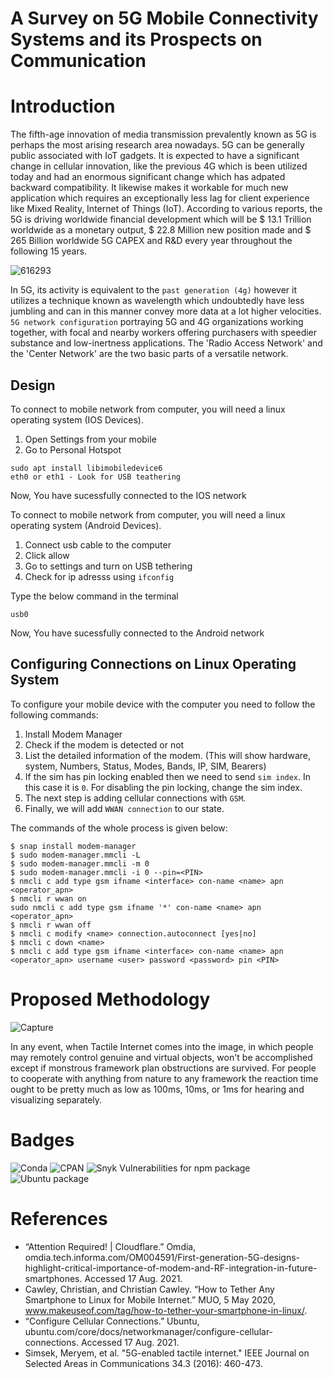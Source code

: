 # A Survey on 5G Mobile Connectivity Systems and its Prospects on Communication

# Introduction
The fifth-age innovation of media transmission prevalently known as 5G is perhaps the most arising research area nowadays. 5G can be generally public associated with IoT gadgets. It is expected to have a significant change in cellular innovation, like the previous 4G which is been utilized today and had an enormous significant change which has adpated backward compatibility. It likewise makes it workable for much new application which requires an exceptionally less lag for client experience like Mixed Reality, Internet of Things (IoT). According to various reports, the 5G is driving worldwide financial development which will be $ 13.1 Trillion worldwide as a monetary output, $ 22.8 Million new position made and $ 265 Billion worldwide 5G CAPEX and R&D every year throughout the following 15 years.

![616293](https://user-images.githubusercontent.com/65059545/129750239-8692f765-41d4-4323-b6ac-805d738a06fe.jpg)


In 5G, its activity is equivalent to the `past generation (4g)` however it utilizes a technique known as wavelength which undoubtedly have less jumbling and can in this manner convey more data at a lot higher velocities. `5G network configuration` portraying 5G and 4G organizations working together, with focal and nearby workers offering purchasers with speedier substance and low-inertness applications. The 'Radio Access Network' and the 'Center Network' are the two basic parts of a versatile network.

## Design

To connect to mobile network from computer, you will need a linux operating system (IOS Devices).
1. Open Settings from your mobile
2. Go to Personal Hotspot

```
sudo apt install libimobiledevice6
eth0 or eth1 - Look for USB teathering
```

Now, You have sucessfully connected to the IOS network

To connect to mobile network from computer, you will need a linux operating system (Android Devices).
1. Connect usb cable to the computer
2. Click allow 
3. Go to settings and turn on USB tethering 
4. Check for ip adresss using `ifconfig` 

Type the below command in the terminal

```
usb0
```

Now, You have sucessfully connected to the Android network


## Configuring Connections on Linux Operating System

To configure your mobile device with the computer you need to follow the following commands:
1. Install Modem Manager
2. Check if the modem is detected or not
3. List the detailed information of the modem. (This will show hardware, system, Numbers, Status, Modes, Bands, IP, SIM, Bearers)
4. If the sim has pin locking enabled then we need to send `sim index`. In this case it is `0`. For disabling the pin locking, change the sim index.
5. The next step is adding cellular connections with `GSM`.
6. Finally, we will add `WWAN connection` to our state.

The commands of the  whole process is given below:

```
$ snap install modem-manager
$ sudo modem-manager.mmcli -L
$ sudo modem-manager.mmcli -m 0
$ sudo modem-manager.mmcli -i 0 --pin=<PIN>
$ nmcli c add type gsm ifname <interface> con-name <name> apn <operator_apn>
$ nmcli r wwan on
sudo nmcli c add type gsm ifname '*' con-name <name> apn <operator_apn>
$ nmcli r wwan off
$ nmcli c modify <name> connection.autoconnect [yes|no]
$ nmcli c down <name>
$ nmcli c add type gsm ifname <interface> con-name <name> apn <operator_apn> username <user> password <password> pin <PIN>

```
# Proposed Methodology
![Capture](https://user-images.githubusercontent.com/65059545/129815697-6ab2b188-72ca-4cf9-a1ae-d0de35ea4b97.PNG)

In any event, when Tactile Internet comes into the image, in which people may remotely control genuine and virtual objects, won't be accomplished except if monstrous framework plan obstructions are survived. For people to cooperate with anything from nature to any framework the reaction time ought to be pretty much as low as 100ms, 10ms, or 1ms for hearing and visualizing separately.


# Badges
![Conda](https://img.shields.io/conda/pn/conda-forge/python)
![CPAN](https://img.shields.io/cpan/l/Config-Augeas)
![Snyk Vulnerabilities for npm package](https://img.shields.io/snyk/vulnerabilities/npm/mocha)
![Ubuntu package](https://img.shields.io/ubuntu/v/ubuntu-wallpapers/bionic)

# References
* “Attention Required! | Cloudflare.” Omdia, omdia.tech.informa.com/OM004591/First-generation-5G-designs-highlight-critical-importance-of-modem-and-RF-integration-in-future-smartphones. Accessed 17 Aug. 2021.
* Cawley, Christian, and Christian Cawley. “How to Tether Any Smartphone to Linux for Mobile Internet.” MUO, 5 May 2020, www.makeuseof.com/tag/how-to-tether-your-smartphone-in-linux/. 
* “Configure Cellular Connections.” Ubuntu, ubuntu.com/core/docs/networkmanager/configure-cellular-connections. Accessed 17 Aug. 2021.
* Simsek, Meryem, et al. "5G-enabled tactile internet." IEEE Journal on Selected Areas in Communications 34.3 (2016): 460-473.
